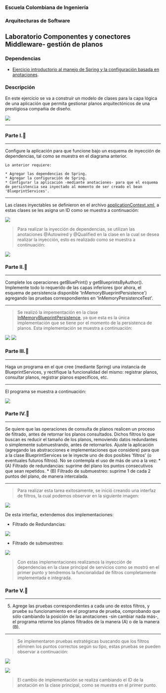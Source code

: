 ### Escuela Colombiana de Ingeniería

### Arquitecturas de Software
## Laboratorio Componentes y conectores  Middleware- gestión de planos
### Dependencias
* [Ejercicio introductorio al manejo de Spring y la configuración basada en anotaciones](https://github.com/ARSW-ECI-beta/DIP_DI-SPRING_JAVA-GRAMMAR_CHECKER).

### Descripción
En este ejercicio se va a construír un modelo de clases para la capa lógica de una aplicación que permita gestionar planos arquitectónicos de una prestigiosa compañia de diseño. 

![](img/ClassDiagram1.png)

---

### Parte I.📂

---
Configure la aplicación para que funcione bajo un esquema de inyección de dependencias, tal como se muestra en el diagrama anterior.

	Lo anterior requiere:

	* Agregar las dependencias de Spring.
	* Agregar la configuración de Spring.
	* Configurar la aplicación -mediante anotaciones- para que el esquema de persistencia sea inyectado al momento de ser creado el bean 'BlueprintServices'.
	

---
Las clases inyectables se definieron en el archivo [applicationContext.xml](src/main/resources/applicationContext.xml), a estas clases
se les asigna un ID como se muestra a continuación:

![](img/Context.jpg)

> Para realizar la inyección de dependencias, se utilizan las anotaciones @Autowired y @Qualified en la clase en la cual se 
desea realizar la inyección, esto es realizado como se muestra a continuación:

![](img/Inyeccion.jpg)


### Parte II.📂

---
Complete los operaciones getBluePrint() y getBlueprintsByAuthor(). Implemente todo lo requerido de las capas inferiores (por ahora, el esquema de persistencia disponible 'InMemoryBlueprintPersistence') agregando las pruebas correspondientes en 'InMemoryPersistenceTest'.

---
> Se realizó la impementación en la clase [InMemoryBlueprintPersistence](src/main/java/edu/eci/arsw/blueprints/persistence/impl/InMemoryBlueprintPersistence.java),
ya que esta es la única implementación que se tiene por el momento de la persistenca de planos.
Esta implementación se muestra a continuación:

![](img/class%20getBlueprint.jpg)
![](img/clase%20getBlueprintsByAuthor.jpg) 



### Parte III.📂

---
Haga un programa en el que cree (mediante Spring) una instancia de BlueprintServices, y rectifique la funcionalidad del mismo: registrar planos, consultar planos, registrar planos específicos, etc.

---

El programa se muestra a continuación:

 ![](img/clase%20main.jpg)


### Parte IV.📂

---
Se quiere que las operaciones de consulta de planos realicen un proceso de filtrado, antes de retornar los planos consultados. Dichos filtros lo que buscan es reducir el tamaño de los planos, removiendo datos redundantes o simplemente submuestrando, antes de retornarlos. Ajuste la aplicación (agregando las abstracciones e implementaciones que considere) para que a la clase BlueprintServices se le inyecte uno de dos posibles 'filtros' (o eventuales futuros filtros). No se contempla el uso de más de uno a la vez:
	* (A) Filtrado de redundancias: suprime del plano los puntos consecutivos que sean repetidos.
	* (B) Filtrado de submuestreo: suprime 1 de cada 2 puntos del plano, de manera intercalada.

---

> Para realizar esta tarea exitosamente, se inició creando una interfaz de filtros, la cual podemos observar en la siguiente imagen:

![](img/FilterInterface.jpg)

De esta interfaz, extendemos dos implementaciones:

- Filtrado de Redundancias:

![](img/RedundancyFilter.jpg)

- Filtrado de submuestreo:

![](img/SubsamplingFilter.jpg)

> Con estas implementaciones realizamos la inyección de dependencias en la clase principal de servicios como
se mostró en el primer punto y tendremos la funcionalidad de filtros completamente implementada e integrada.

### Parte V.📂

---
5. Agrege las pruebas correspondientes a cada uno de estos filtros, y pruebe su funcionamiento en el programa de prueba, comprobando que sólo cambiando la posición de las anotaciones -sin cambiar nada más-, el programa retorne los planos filtrados de la manera (A) o de la manera (B).

---

>Se implementaron pruebas estratégicas buscando que los filtros eliminen los puntos correctos según su tipo, estas
pruebas se pueden observar a continuación:

![](img/SubsampligFilterTest.jpg)

![](img/RedundancyFilterTest.jpg)

> El cambio de implementación se realiza cambiando el ID de la anotación en la clase principal, como se muestra en el primer punto.
